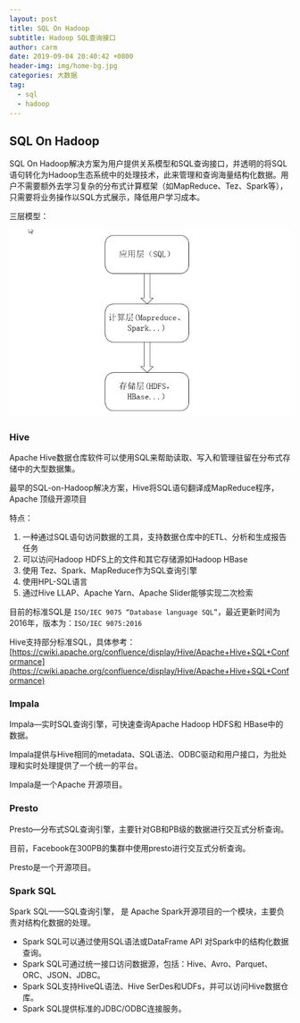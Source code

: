 ```yaml
---
layout: post
title: SQL On Hadoop
subtitle: Hadoop SQL查询接口
author: carm
date: 2019-09-04 20:40:42 +0800
header-img: img/home-bg.jpg
categories: 大数据
tag:
  - sql
  - hadoop
---
```

## SQL On Hadoop
SQL On Hadoop解决方案为用户提供关系模型和SQL查询接口，并透明的将SQL语句转化为Hadoop生态系统中的处理技术，此来管理和查询海量结构化数据。用户不需要额外去学习复杂的分布式计算框架（如MapReduce、Tez、Spark等），只需要将业务操作以SQL方式展示，降低用户学习成本。

三层模型：

![](img/sql-on-hadoop.jpg)

### Hive
Apache Hive数据仓库软件可以使用SQL来帮助读取、写入和管理驻留在分布式存储中的大型数据集。

最早的SQL-on-Hadoop解决方案，Hive将SQL语句翻译成MapReduce程序，Apache 顶级开源项目

特点：

1.	一种通过SQL语句访问数据的工具，支持数据仓库中的ETL、分析和生成报告任务
2.	可以访问Hadoop HDFS上的文件和其它存储源如Hadoop HBase
3.	使用 Tez、Spark、MapReduce作为SQL查询引擎
4.	使用HPL-SQL语言
5.	通过Hive LLAP、Apache Yarn、Apache Slider能够实现二次检索

目前的标准SQL是 `ISO/IEC 9075 “Database language SQL”`，最近更新时间为2016年，版本为：`ISO/IEC 9075:2016`

Hive支持部分标准SQL，具体参考：
[https://cwiki.apache.org/confluence/display/Hive/Apache+Hive+SQL+Conformance](https://cwiki.apache.org/confluence/display/Hive/Apache+Hive+SQL+Conformance) 
### Impala
Impala—实时SQL查询引擎，可快速查询Apache Hadoop HDFS和 HBase中的数据。

Impala提供与Hive相同的metadata、SQL语法、ODBC驱动和用户接口，为批处理和实时处理提供了一个统一的平台。

Impala是一个Apache 开源项目。
### Presto
Presto—分布式SQL查询引擎，主要针对GB和PB级的数据进行交互式分析查询。

目前，Facebook在300PB的集群中使用presto进行交互式分析查询。

Presto是一个开源项目。
### Spark SQL
Spark SQL——SQL查询引擎， 是 Apache Spark开源项目的一个模块，主要负责对结构化数据的处理。

* Spark SQL可以通过使用SQL语法或DataFrame API 对Spark中的结构化数据查询。
* Spark SQL可通过统一接口访问数据源，包括：Hive、Avro、Parquet、ORC、JSON、JDBC。
* Spark SQL支持HiveQL语法、Hive SerDes和UDFs，并可以访问Hive数据仓库。
* Spark SQL提供标准的JDBC/ODBC连接服务。
